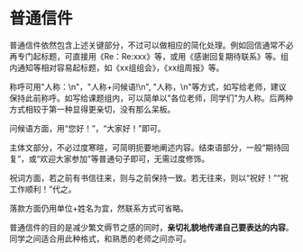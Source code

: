 # 普通信件

普通信件依然包含上述关键部分，不过可以做相应的简化处理。例如回信通常不必再专门起标题，可直接用《Re：Re:xxx》等，或用《感谢回复期待联系》等。组内通知等相对容易起标题，如《xx组组会》，《xx组周报》等。

称呼可用"人称：\n"，"人称+问候语!\n", "人称，\n"等方式，如写给老师，建议保持此前称呼。如写给课题组内，可以简单以"各位老师，同学们"为人称。后两种方式相较于第一种显得更亲切，没有那么呆板。

问候语方面，用“您好！”，“大家好！”即可。

主体文部分，不必过度寒暄，可简明扼要地阐述内容。结束语部分，一般“期待回复”，或“欢迎大家参加”等普通句子即可，无需过度修饰。

祝词方面，若之前有书信往来，则与之前保持一致。若无往来，则以“祝好！”“祝工作顺利！”代之。

落款方面仍用单位+姓名为宜，然联系方式可省略。

普通信件的目的是减少繁文缛节之感的同时，**亲切礼貌地传递自己要表达的内容**。同学之间适合用此种格式，和熟悉的老师之间亦可。
